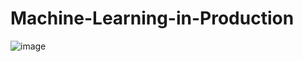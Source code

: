 # Machine-Learning-in-Production

![image](https://github.com/user-attachments/assets/34a2223e-367f-40fd-beb1-88a2bd805f36)
